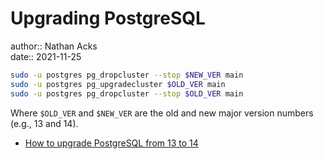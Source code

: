 # Upgrading PostgreSQL

author:: Nathan Acks  
date:: 2021-11-25

```bash
sudo -u postgres pg_dropcluster --stop $NEW_VER main
sudo -u postgres pg_upgradecluster $OLD_VER main
sudo -u postgres pg_dropcluster --stop $OLD_VER main
```

Where `$OLD_VER` and `$NEW_VER` are the old and new major version numbers (e.g., 13 and 14).

* [How to upgrade PostgreSQL from 13 to 14](https://www.netvizura.com/blog/how-to-upgrade-postgresql-from-13-to-14)
